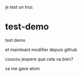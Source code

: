 je test un truc

# test-demo
test demo


et mainteant modifier depuis github



coucou jespere que cela va bien?

sa me gave atom

